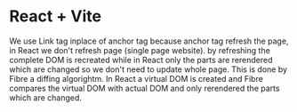 # React + Vite
We use Link tag <Link /> inplace of anchor tag <a> because anchor tag refresh the page, in React we don't refresh page (single page website). by refreshing the complete DOM is recreated while in React only the parts are rerendered which are changed so we don't need to update whole page. This is done by Fibre a diffing algorightm. In React a virtual DOM is created and Fibre compares the virtual DOM with actual DOM and only rerendered the parts which are changed.